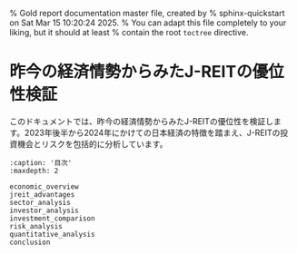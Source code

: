 % Gold report documentation master file, created by
% sphinx-quickstart on Sat Mar 15 10:20:24 2025.
% You can adapt this file completely to your liking, but it should at least
% contain the root `toctree` directive.

# 昨今の経済情勢からみたJ-REITの優位性検証

このドキュメントでは、昨今の経済情勢からみたJ-REITの優位性を検証します。2023年後半から2024年にかけての日本経済の特徴を踏まえ、J-REITの投資機会とリスクを包括的に分析しています。

```{toctree}
:caption: '目次'
:maxdepth: 2

economic_overview
jreit_advantages
sector_analysis
investor_analysis
investment_comparison
risk_analysis
quantitative_analysis
conclusion
```
